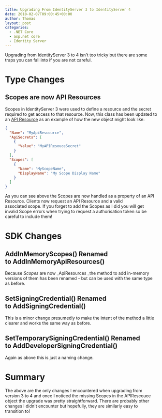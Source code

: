 ```yaml
---
title: Upgrading From IdentityServer 3 to IdentityServer 4
date: 2018-02-07T09:00:45+00:00
author: Thomas
layout: post
categories:
  - .NET Core
  - asp.net core
  - Identity Server
---
```

Upgrading from IdentityServer 3 to 4 isn't too tricky but there are some traps you can fall into if you are not careful.

# Type Changes

## Scopes are now API Resources

Scopes in IdentityServer 3 were used to define a resource and the secret required to get access to that resource. Now, this class has been updated to an [API Resource](http://docs.identityserver.io/en/release/reference/api_resource.html) as an example of how the new object might look like:

```json
{
  "Name": "MyApiRescource",
  "ApiSecrets": [
    {
      "Value": "MyAPIResouceSecret"
    }
  ],
  "Scopes": [
    {
      "Name": "MyScopeName",
      "DisplayName": "My Scope Display Name"
    }
  ]
}
```

As you can see above the Scopes are now handled as a property of an API Resource. Clients now request an API Resource and a valid associated scope. If you forget to add the Scopes as I did you will get invalid Scope errors when trying to request a authorisation token so be careful to include them!

# SDK Changes

## AddInMemoryScopes() Renamed to AddInMemoryApiResources()

Because _Scopes_ are now _ApiResources _the method to add in-memory versions of them has been renamed - but can be used with the same type as before.

## SetSigningCredential() Renamed to AddSigningCredential()

This is a minor change presumedly to make the intent of the method a little clearer and works the same way as before.

## SetTemporarySigningCredential() Renamed to AddDeveloperSigningCredential()

Again as above this is just a naming change.

# Summary

The above are the only changes I encountered when upgrading from version 3 to 4 and once I noticed the missing Scopes in the APIRescouce object the upgrade was pretty straightforward. There are probably other changes I didn't encounter but hopefully, they are similarly easy to transition to!